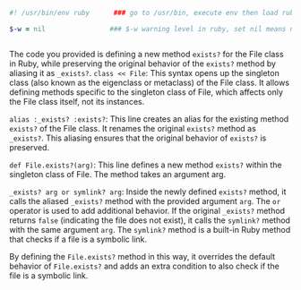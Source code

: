 ```ruby
#! /usr/bin/env ruby      ### go to /usr/bin, execute env then load ruby, ruby shall be installed at /usr/bin/

$-w = nil                ### $-w warning level in ruby, set nil means no warning



```
The code you provided is defining a new method `exists?` for the File class in Ruby, while preserving the original behavior of the `exists?` method by aliasing it as `_exists?`.
`class << File`: This syntax opens up the singleton class (also known as the eigenclass or metaclass) of the File class. It allows defining methods specific to the singleton class of File, which affects only the File class itself, not its instances.

`alias :_exists? :exists?`: This line creates an alias for the existing method `exists?` of the File class. It renames the original `exists?` method as `_exists?`. This aliasing ensures that the original behavior of `exists?` is preserved.

`def File.exists?(arg)`: This line defines a new method `exists?` within the singleton class of File. The method takes an argument arg.

`_exists? arg or symlink? arg`: Inside the newly defined `exists?` method, it calls the aliased `_exists?` method with the provided argument `arg`. The `or` operator is used to add additional behavior. If the original `_exists?` method returns `false` (indicating the file does not exist), it calls the `symlink?` method with the same argument `arg`. The `symlink?` method is a built-in Ruby method that checks if a file is a symbolic link.

By defining the `File.exists?` method in this way, it overrides the default behavior of `File.exists?` and adds an extra condition to also check if the file is a symbolic link.